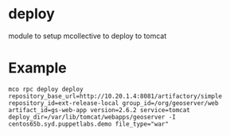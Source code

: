 # deploy
module to setup mcollective to deploy to tomcat

# Example
```
mco rpc deploy deploy repository_base_url=http://10.20.1.4:8081/artifactory/simple repository_id=ext-release-local group_id=/org/geoserver/web artifact_id=gs-web-app version=2.6.2 service=tomcat deploy_dir=/var/lib/tomcat/webapps/geoserver -I centos65b.syd.puppetlabs.demo file_type="war"
```
